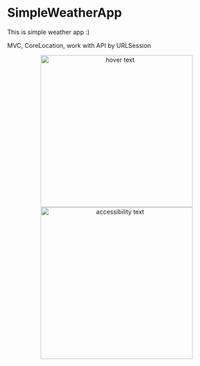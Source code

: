 # SimpleWeatherApp

This is simple weather app :)

MVC, CoreLocation, work with API by URLSession

<p align="center">
  <img src="![alt text](https://user-images.githubusercontent.com/74005578/105822445-22b2a700-5fcd-11eb-8f8b-46911b2fbab2.png)" width="350" title="hover text">
  <img src="your_relative_path_here_number_2_large_name" width="350" alt="accessibility text">
</p>


